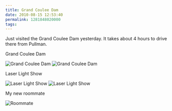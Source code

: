 ```yaml
---
title: Grand Coulee Dam
date: 2010-08-15 12:53:40
permalink: 1281848020000
tags: 
---
```


Just visited the Grand Coulee Dam yesterday. It takes about 4 hours to drive there from Pullman.

Grand Coulee Dam

<img class="alignnone" title="Grand Coulee Dam" src="http://farm5.static.flickr.com/4117/4894488377_91c39e4b73_z.jpg" />

<img class="alignnone" title="Grand Coulee Dam" src="http://farm5.static.flickr.com/4120/4894488413_e5a8cecc94_z.jpg" />

Laser Light Show

<img class="alignnone" title="Laser Light Show" src="http://farm5.static.flickr.com/4074/4895084732_e3a661d308_z.jpg" />

<img class="alignnone" title="Laser Light Show" src="http://farm5.static.flickr.com/4082/4895084668_be51bf9b70_z.jpg"  />

My new roommate

<img class="alignnone" title="Roommate" src="http://farm5.static.flickr.com/4137/4895084522_c8e301ea0f_z.jpg"  />